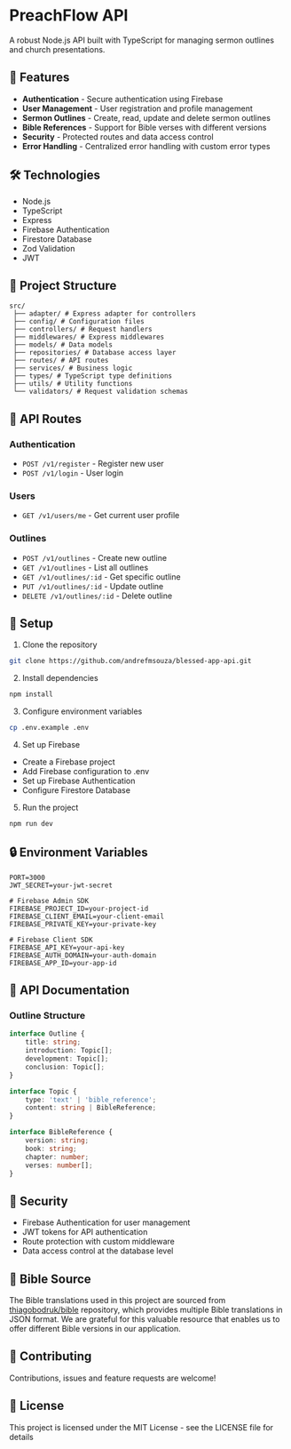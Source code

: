 # PreachFlow API

A robust Node.js API built with TypeScript for managing sermon outlines and church presentations.

## 🚀 Features

- **Authentication** - Secure authentication using Firebase
- **User Management** - User registration and profile management
- **Sermon Outlines** - Create, read, update and delete sermon outlines
- **Bible References** - Support for Bible verses with different versions
- **Security** - Protected routes and data access control
- **Error Handling** - Centralized error handling with custom error types

## 🛠️ Technologies

- Node.js
- TypeScript
- Express
- Firebase Authentication
- Firestore Database
- Zod Validation
- JWT

## 📁 Project Structure

```
src/
 ├── adapter/ # Express adapter for controllers
 ├── config/ # Configuration files
 ├── controllers/ # Request handlers
 ├── middlewares/ # Express middlewares
 ├── models/ # Data models
 ├── repositories/ # Database access layer
 ├── routes/ # API routes
 ├── services/ # Business logic
 ├── types/ # TypeScript type definitions
 ├── utils/ # Utility functions
 └── validators/ # Request validation schemas
```

## 🚦 API Routes

### Authentication
- `POST /v1/register` - Register new user
- `POST /v1/login` - User login

### Users
- `GET /v1/users/me` - Get current user profile

### Outlines
- `POST /v1/outlines` - Create new outline
- `GET /v1/outlines` - List all outlines
- `GET /v1/outlines/:id` - Get specific outline
- `PUT /v1/outlines/:id` - Update outline
- `DELETE /v1/outlines/:id` - Delete outline

## 🔧 Setup

1. Clone the repository
```bash
git clone https://github.com/andrefmsouza/blessed-app-api.git
```

2. Install dependencies
```bash
npm install
```

3. Configure environment variables
```bash
cp .env.example .env
```

4. Set up Firebase
- Create a Firebase project
- Add Firebase configuration to .env
- Set up Firebase Authentication
- Configure Firestore Database

5. Run the project
```bash
npm run dev
```

## 🔒 Environment Variables

```env
PORT=3000
JWT_SECRET=your-jwt-secret

# Firebase Admin SDK
FIREBASE_PROJECT_ID=your-project-id
FIREBASE_CLIENT_EMAIL=your-client-email
FIREBASE_PRIVATE_KEY=your-private-key

# Firebase Client SDK
FIREBASE_API_KEY=your-api-key
FIREBASE_AUTH_DOMAIN=your-auth-domain
FIREBASE_APP_ID=your-app-id
```

## 📝 API Documentation

### Outline Structure
```typescript
interface Outline {
    title: string;
    introduction: Topic[];
    development: Topic[];
    conclusion: Topic[];
}

interface Topic {
    type: 'text' | 'bible_reference';
    content: string | BibleReference;
}

interface BibleReference {
    version: string;
    book: string;
    chapter: number;
    verses: number[];
}
```

## 🔐 Security

- Firebase Authentication for user management
- JWT tokens for API authentication
- Route protection with custom middleware
- Data access control at the database level

## 📖 Bible Source

The Bible translations used in this project are sourced from [thiagobodruk/bible](https://github.com/thiagobodruk/bible) repository, which provides multiple Bible translations in JSON format. We are grateful for this valuable resource that enables us to offer different Bible versions in our application.


## 🤝 Contributing

Contributions, issues and feature requests are welcome!

## 📄 License

This project is licensed under the MIT License - see the LICENSE file for details

